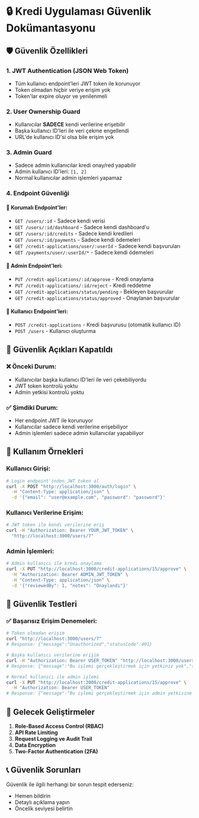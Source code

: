 # 🔒 Kredi Uygulaması Güvenlik Dokümantasyonu

## 🛡️ Güvenlik Özellikleri

### 1. **JWT Authentication (JSON Web Token)**
- Tüm kullanıcı endpoint'leri JWT token ile korunuyor
- Token olmadan hiçbir veriye erişim yok
- Token'lar expire oluyor ve yenilenmeli

### 2. **User Ownership Guard**
- Kullanıcılar **SADECE** kendi verilerine erişebilir
- Başka kullanıcı ID'leri ile veri çekme engellendi
- URL'de kullanıcı ID'si olsa bile erişim yok

### 3. **Admin Guard**
- Sadece admin kullanıcılar kredi onay/red yapabilir
- Admin kullanıcı ID'leri: `[1, 2]`
- Normal kullanıcılar admin işlemleri yapamaz

### 4. **Endpoint Güvenliği**

#### 🔐 Korumalı Endpoint'ler:
- `GET /users/:id` - Sadece kendi verisi
- `GET /users/:id/dashboard` - Sadece kendi dashboard'u
- `GET /users/:id/credits` - Sadece kendi kredileri
- `GET /users/:id/payments` - Sadece kendi ödemeleri
- `GET /credit-applications/user/:userId` - Sadece kendi başvuruları
- `GET /payments/user/:userId/*` - Sadece kendi ödemeleri

#### 👑 Admin Endpoint'leri:
- `PUT /credit-applications/:id/approve` - Kredi onaylama
- `PUT /credit-applications/:id/reject` - Kredi reddetme
- `GET /credit-applications/status/pending` - Bekleyen başvurular
- `GET /credit-applications/status/approved` - Onaylanan başvurular

#### 📝 Kullanıcı Endpoint'leri:
- `POST /credit-applications` - Kredi başvurusu (otomatik kullanıcı ID)
- `POST /users` - Kullanıcı oluşturma

## 🚫 Güvenlik Açıkları Kapatıldı

### ❌ Önceki Durum:
- Kullanıcılar başka kullanıcı ID'leri ile veri çekebiliyordu
- JWT token kontrolü yoktu
- Admin yetkisi kontrolü yoktu

### ✅ Şimdiki Durum:
- Her endpoint JWT ile korunuyor
- Kullanıcılar sadece kendi verilerine erişebiliyor
- Admin işlemleri sadece admin kullanıcılar yapabiliyor

## 🔑 Kullanım Örnekleri

### Kullanıcı Girişi:
```bash
# Login endpoint'inden JWT token al
curl -X POST "http://localhost:3000/auth/login" \
  -H "Content-Type: application/json" \
  -d '{"email": "user@example.com", "password": "password"}'
```

### Kullanıcı Verilerine Erişim:
```bash
# JWT token ile kendi verilerine eriş
curl -H "Authorization: Bearer YOUR_JWT_TOKEN" \
  "http://localhost:3000/users/7"
```

### Admin İşlemleri:
```bash
# Admin kullanıcı ile kredi onaylama
curl -X PUT "http://localhost:3000/credit-applications/15/approve" \
  -H "Authorization: Bearer ADMIN_JWT_TOKEN" \
  -H "Content-Type: application/json" \
  -d '{"reviewedBy": 1, "notes": "Onaylandı"}'
```

## 🚨 Güvenlik Testleri

### ✅ Başarısız Erişim Denemeleri:
```bash
# Token olmadan erişim
curl "http://localhost:3000/users/7"
# Response: {"message":"Unauthorized","statusCode":401}

# Başka kullanıcı verilerine erişim
curl -H "Authorization: Bearer USER_TOKEN" "http://localhost:3000/users/8"
# Response: {"message":"Bu işlemi gerçekleştirmek için yetkiniz yok","statusCode":403}

# Normal kullanıcı ile admin işlemi
curl -X PUT "http://localhost:3000/credit-applications/15/approve" \
  -H "Authorization: Bearer USER_TOKEN"
# Response: {"message":"Bu işlemi gerçekleştirmek için admin yetkisine sahip olmalısınız","statusCode":403}
```

## 🔮 Gelecek Geliştirmeler

1. **Role-Based Access Control (RBAC)**
2. **API Rate Limiting**
3. **Request Logging ve Audit Trail**
4. **Data Encryption**
5. **Two-Factor Authentication (2FA)**

## 📞 Güvenlik Sorunları

Güvenlik ile ilgili herhangi bir sorun tespit ederseniz:
- Hemen bildirin
- Detaylı açıklama yapın
- Öncelik seviyesi belirtin

